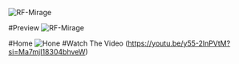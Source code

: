 ![RF-Mirage](https://github.com/usamahacker0/RF-Mirage/assets/39077959/a3c5616b-0653-430e-9b83-c7347708f008)

#Preview
![RF-Mirage](https://github.com/usamahacker0/RF-Mirage/assets/39077959/3a282da9-2448-41d7-99d9-4a7851e087c9)

#Home
![Hone](https://github.com/usamahacker0/RF-Mirage/assets/39077959/6efce76f-1785-453c-ac46-b7dff9873609)
#Watch The Video
(https://youtu.be/y55-2lnPVtM?si=Ma7mjI18304bhveW)
